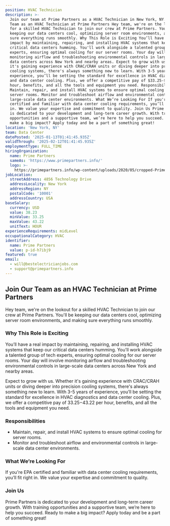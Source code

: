 ```yaml
---
position: HVAC Technician
description: >-
  Join our team at Prime Partners as a HVAC Technician in New York, NY. Join Our
  Team as an HVAC Technician at Prime Partners Hey team, we're on the lookout
  for a skilled HVAC Technician to join our crew at Prime Partners. You'll be
  keeping our data centers cool, optimizing server room environments, and making
  sure everything runs smoothly. Why This Role is Exciting You’ll have a real
  impact by maintaining, repairing, and installing HVAC systems that keep our
  critical data centers humming. You'll work alongside a talented group of tech
  experts, ensuring optimal cooling for our server rooms. Your day will involve
  monitoring airflow and troubleshooting environmental controls in large-scale
  data centers across New York and nearby areas. Expect to grow with us. Whether
  it's gaining experience with CRAC/CRAH units or diving deeper into precision
  cooling systems, there's always something new to learn. With 3-5 years of
  experience, you’ll be setting the standard for excellence in HVAC diagnostics
  and data center cooling. Plus, we offer a competitive pay of $33.25-$43.22 per
  hour, benefits, and all the tools and equipment you need. Responsibilities
  Maintain, repair, and install HVAC systems to ensure optimal cooling for
  server rooms. Monitor and troubleshoot airflow and environmental controls in
  large-scale data center environments. What We’re Looking For If you're EPA
  certified and familiar with data center cooling requirements, you’ll fit right
  in. We value your expertise and commitment to quality. Join Us Prime Partners
  is dedicated to your development and long-term career growth. With training
  opportunities and a supportive team, we’re here to help you succeed. Ready to
  make a big impact? Apply today and be a part of something great!
location: 'New York, NY'
team: Data Center
datePosted: '2025-01-13T01:41:45.935Z'
validThrough: '2025-02-12T01:41:45.935Z'
employmentType: FULL_TIME
hiringOrganization:
  name: Prime Partners
  sameAs: 'https://www.primepartners.info/'
  logo: >-
    https://primepartners.info/wp-content/uploads/2020/05/cropped-Prime-Partners-Logo-NO-BG-1-1.png
jobLocation:
  streetAddress: 4856 Technology Drive
  addressLocality: New York
  addressRegion: NY
  postalCode: '10001'
  addressCountry: USA
baseSalary:
  currency: USD
  value: 38.23
  minValue: 33.25
  maxValue: 43.22
  unitText: HOUR
experienceRequirements: midLevel
occupationalCategory: HVAC
identifier:
  name: Prime Partners
  value: p-id-h7ibj9
featured: true
email:
  - will@bestelectricianjobs.com
  - support@primepartners.info
---
```




## Join Our Team as an HVAC Technician at Prime Partners

Hey team, we're on the lookout for a skilled HVAC Technician to join our crew at Prime Partners. You'll be keeping our data centers cool, optimizing server room environments, and making sure everything runs smoothly.

### Why This Role is Exciting

You’ll have a real impact by maintaining, repairing, and installing HVAC systems that keep our critical data centers humming. You'll work alongside a talented group of tech experts, ensuring optimal cooling for our server rooms. Your day will involve monitoring airflow and troubleshooting environmental controls in large-scale data centers across New York and nearby areas.

Expect to grow with us. Whether it's gaining experience with CRAC/CRAH units or diving deeper into precision cooling systems, there's always something new to learn. With 3-5 years of experience, you’ll be setting the standard for excellence in HVAC diagnostics and data center cooling. Plus, we offer a competitive pay of $33.25-$43.22 per hour, benefits, and all the tools and equipment you need.

### Responsibilities

- Maintain, repair, and install HVAC systems to ensure optimal cooling for server rooms.
- Monitor and troubleshoot airflow and environmental controls in large-scale data center environments.

### What We’re Looking For

If you're EPA certified and familiar with data center cooling requirements, you’ll fit right in. We value your expertise and commitment to quality.

### Join Us

Prime Partners is dedicated to your development and long-term career growth. With training opportunities and a supportive team, we’re here to help you succeed. Ready to make a big impact? Apply today and be a part of something great!